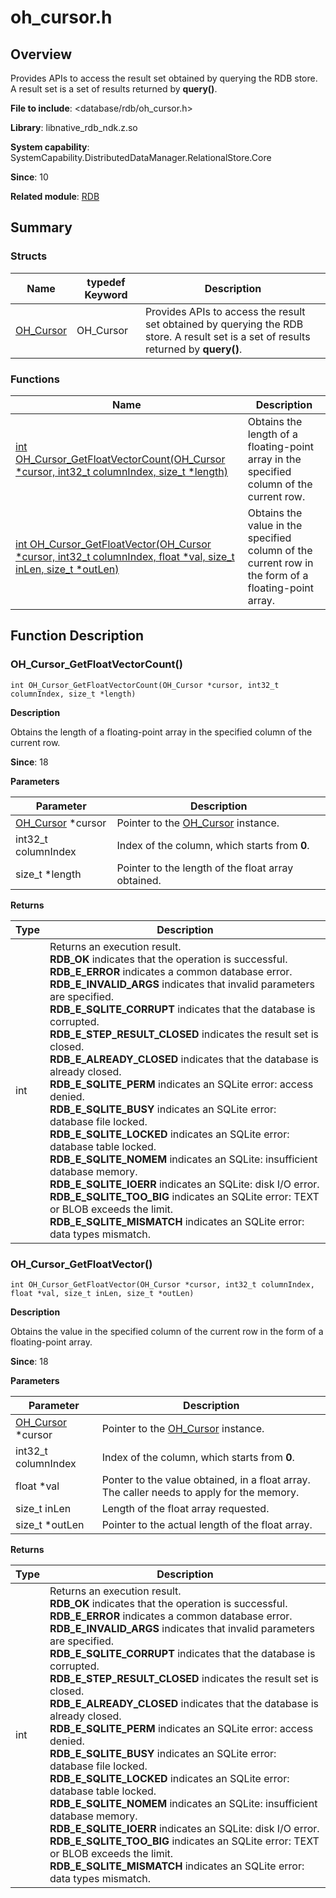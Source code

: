 # oh_cursor.h
<!--Kit: ArkData-->
<!--Subsystem: DistributedDataManager-->
<!--Owner: @baijidong-->
<!--Designer: @widecode; @htt1997-->
<!--Tester: @yippo; @logic42-->
<!--Adviser: @ge-yafang-->

## Overview

Provides APIs to access the result set obtained by querying the RDB store. A result set is a set of results returned by **query()**.

**File to include**: <database/rdb/oh_cursor.h>

**Library**: libnative_rdb_ndk.z.so

**System capability**: SystemCapability.DistributedDataManager.RelationalStore.Core

**Since**: 10

**Related module**: [RDB](capi-rdb.md)

## Summary

### Structs

| Name                          | typedef Keyword| Description                                                        |
| ------------------------------ | ------------- | ------------------------------------------------------------ |
| [OH_Cursor](capi-rdb-oh-cursor.md) | OH_Cursor     | Provides APIs to access the result set obtained by querying the RDB store. A result set is a set of results returned by **query()**.|

### Functions

| Name                                                        | Description                                      |
| ------------------------------------------------------------ | ------------------------------------------ |
| [int OH_Cursor_GetFloatVectorCount(OH_Cursor *cursor, int32_t columnIndex, size_t *length)](#oh_cursor_getfloatvectorcount) | Obtains the length of a floating-point array in the specified column of the current row.      |
| [int OH_Cursor_GetFloatVector(OH_Cursor *cursor, int32_t columnIndex, float *val, size_t inLen, size_t *outLen)](#oh_cursor_getfloatvector) | Obtains the value in the specified column of the current row in the form of a floating-point array.|

## Function Description

### OH_Cursor_GetFloatVectorCount()

```
int OH_Cursor_GetFloatVectorCount(OH_Cursor *cursor, int32_t columnIndex, size_t *length)
```

**Description**

Obtains the length of a floating-point array in the specified column of the current row.

**Since**: 18


**Parameters**

| Parameter                                | Description                                                        |
| -------------------------------------- | ------------------------------------------------------------ |
| [OH_Cursor](capi-rdb-oh-cursor.md) *cursor | Pointer to the [OH_Cursor](capi-rdb-oh-cursor.md) instance.          |
| int32_t columnIndex                    | Index of the column, which starts from **0**.                   |
| size_t *length                         | Pointer to the length of the float array obtained.|

**Returns**

| Type| Description                                                        |
| ---- | ------------------------------------------------------------ |
| int  | Returns an execution result.<br>**RDB_OK** indicates that the operation is successful.<br>**RDB_E_ERROR** indicates a common database error.<br>**RDB_E_INVALID_ARGS** indicates that invalid parameters are specified.<br>**RDB_E_SQLITE_CORRUPT** indicates that the database is corrupted.<br>**RDB_E_STEP_RESULT_CLOSED** indicates the result set is closed.<br>**RDB_E_ALREADY_CLOSED** indicates that the database is already closed.<br>**RDB_E_SQLITE_PERM** indicates an SQLite error: access denied.<br>**RDB_E_SQLITE_BUSY** indicates an SQLite error: database file locked.<br>**RDB_E_SQLITE_LOCKED** indicates an SQLite error: database table locked.<br>**RDB_E_SQLITE_NOMEM** indicates an SQLite: insufficient database memory.<br>**RDB_E_SQLITE_IOERR** indicates an SQLite: disk I/O error.<br>**RDB_E_SQLITE_TOO_BIG** indicates an SQLite error: TEXT or BLOB exceeds the limit.<br>**RDB_E_SQLITE_MISMATCH** indicates an SQLite error: data types mismatch.|

### OH_Cursor_GetFloatVector()

```
int OH_Cursor_GetFloatVector(OH_Cursor *cursor, int32_t columnIndex, float *val, size_t inLen, size_t *outLen)
```

**Description**

Obtains the value in the specified column of the current row in the form of a floating-point array.

**Since**: 18


**Parameters**

| Parameter                                | Description                                                        |
| -------------------------------------- | ------------------------------------------------------------ |
| [OH_Cursor](capi-rdb-oh-cursor.md) *cursor | Pointer to the [OH_Cursor](capi-rdb-oh-cursor.md) instance.          |
| int32_t columnIndex                    | Index of the column, which starts from **0**.                   |
| float *val                             | Ponter to the value obtained, in a float array. The caller needs to apply for the memory.|
| size_t inLen                           | Length of the float array requested.                                  |
| size_t *outLen                         | Pointer to the actual length of the float array.                |

**Returns**

| Type| Description                                                        |
| ---- | ------------------------------------------------------------ |
| int  | Returns an execution result.<br>**RDB_OK** indicates that the operation is successful.<br>**RDB_E_ERROR** indicates a common database error.<br>**RDB_E_INVALID_ARGS** indicates that invalid parameters are specified.<br>**RDB_E_SQLITE_CORRUPT** indicates that the database is corrupted.<br>**RDB_E_STEP_RESULT_CLOSED** indicates the result set is closed.<br>**RDB_E_ALREADY_CLOSED** indicates that the database is already closed.<br>**RDB_E_SQLITE_PERM** indicates an SQLite error: access denied.<br>**RDB_E_SQLITE_BUSY** indicates an SQLite error: database file locked.<br>**RDB_E_SQLITE_LOCKED** indicates an SQLite error: database table locked.<br>**RDB_E_SQLITE_NOMEM** indicates an SQLite: insufficient database memory.<br>**RDB_E_SQLITE_IOERR** indicates an SQLite: disk I/O error.<br>**RDB_E_SQLITE_TOO_BIG** indicates an SQLite error: TEXT or BLOB exceeds the limit.<br>**RDB_E_SQLITE_MISMATCH** indicates an SQLite error: data types mismatch.|
